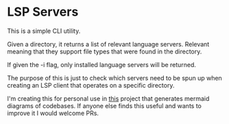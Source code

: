 # LSP Servers
This is a simple CLI utility. 

Given a directory, it returns a list of relevant language servers. Relevant meaning that they support file types that were found in the directory.

If given the -i flag, only installed language servers will be returned.

The purpose of this is just to check which servers need to be spun up when creating an LSP client that operates on a specific directory.

I'm creating this for personal use in [this](https://github.com/gusjengis/mermaid-class-diagrams) project that generates mermaid diagrams of codebases. If anyone else finds this useful and wants to improve it I would welcome PRs.
